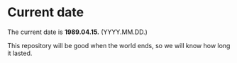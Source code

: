# Current date

The current date is **1989.04.15.** (YYYY.MM.DD.)

This repository will be good when the world ends, so we will know how long it lasted.